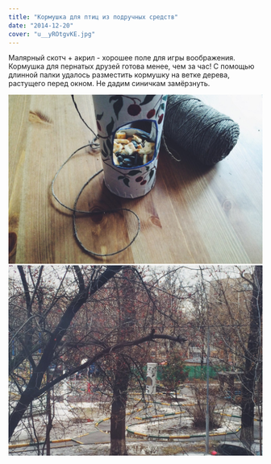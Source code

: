 ```yaml
---
title: "Кормушка для птиц из подручных средств"
date: "2014-12-20"
cover: "u__yROtgvKE.jpg"
---
```


Малярный скотч + акрил - хорошее поле для игры воображения. Кормушка для пернатых друзей готова менее, чем за час! С помощью длинной палки удалось разместить кормушку на ветке дерева, растущего перед окном. Не дадим синичкам замёрзнуть.

![](./images/KBdYFlyV4rE.jpg)
![](./images/yXa3s1MC170.jpg)

